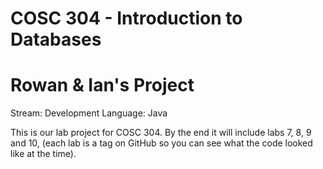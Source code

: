 # COSC 304 - Introduction to Databases
# Rowan & Ian's Project

Stream: Development
Language: Java

This is our lab project for COSC 304. By the end it will include labs 7, 8, 9 and 10, (each lab is a tag on GitHub so you can see what the code looked like at the time).
